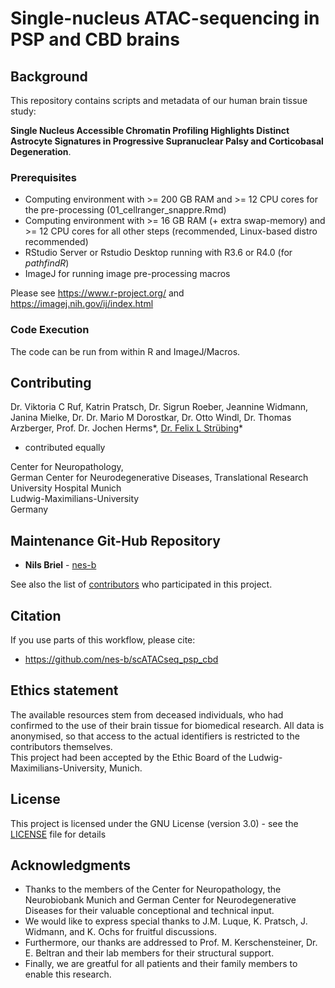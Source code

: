 # Single-nucleus ATAC-sequencing in PSP and CBD brains


## Background

This repository contains scripts and metadata of our human brain tissue study: 

**Single Nucleus Accessible Chromatin Profiling Highlights Distinct Astrocyte Signatures in Progressive Supranuclear Palsy and Corticobasal Degeneration**. 


### Prerequisites

- Computing environment with >= 200 GB RAM and >= 12 CPU cores for the pre-processing (01_cellranger_snappre.Rmd) 
- Computing environment with >= 16 GB RAM (+ extra swap-memory) and >= 12 CPU cores for all other steps (recommended, Linux-based distro recommended)  
- RStudio Server or Rstudio Desktop running with R3.6 or R4.0 (for *pathfindR*)
- ImageJ for running image pre-processing macros

Please see https://www.r-project.org/ and https://imagej.nih.gov/ij/index.html


### Code Execution

The code can be run from within R and ImageJ/Macros.


## Contributing

Dr. Viktoria C Ruf, Katrin Pratsch, Dr. Sigrun Roeber, Jeannine Widmann, Janina Mielke, 
Dr. Dr. Mario M Dorostkar, Dr. Otto Windl, Dr. Thomas Arzberger, 
Prof. Dr. Jochen Herms*, [Dr. Felix L Strübing](https://github.com/fstrueb)*

* contributed equally

Center for Neuropathology, \
German Center for Neurodegenerative Diseases, Translational Research \
University Hospital Munich \
Ludwig-Maximilians-University \
Germany


## Maintenance Git-Hub Repository

* **Nils Briel** - [nes-b](https://github.com/nes-b)

See also the list of [contributors](https://github.com/nes-b/snATACseq_psp_cbd/blob/master/contributors.txt) who participated in this project.


## Citation

If you use parts of this workflow, please cite:
- https://github.com/nes-b/scATACseq_psp_cbd 


## Ethics statement

The available resources stem from deceased individuals, who had confirmed to the use of their brain tissue for biomedical research.
All data is anonymised, so that access to the actual identifiers is restricted to the contributors themselves. \
This project had been accepted by the Ethic Board of the Ludwig-Maximilians-University, Munich.


## License

This project is licensed under the GNU License (version 3.0) - see the [LICENSE](LICENSE) file for details


## Acknowledgments

* Thanks to the members of the Center for Neuropathology, the Neurobiobank Munich and German Center for Neurodegenerative Diseases for their valuable conceptional and technical input.
* We would like to express special thanks to J.M. Luque, K. Pratsch, J. Widmann, and K. Ochs for fruitful discussions. 
* Furthermore, our thanks are addressed to Prof. M. Kerschensteiner, Dr. E. Beltran and their lab members for their structural support.
* Finally, we are greatful for all patients and their family members to enable this research.
